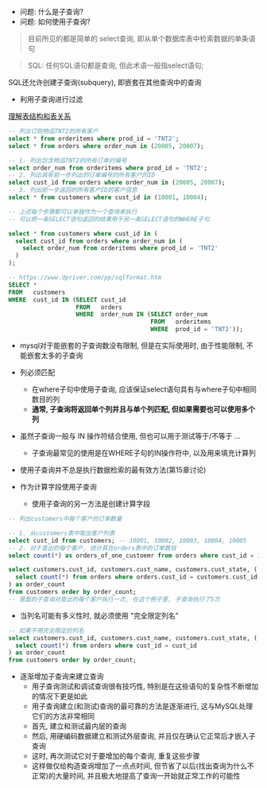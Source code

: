 + 问题: 什么是子查询?
+ 问题: 如何使用子查询?

> 目前所见的都是简单的 select查询, 即从单个数据库表中检索数据的单条语句

> SQL: 任何SQL语句都是查询, 但此术语一般指select语句;

SQL还允许创建子查询(subquery), 即嵌套在其他查询中的查询

+ 利用子查询进行过滤

[理解表结构和表关系](./00.create.sql)

```sql
-- 列出订购物品TNT2的所有客户
select * from orderitems where prod_id = 'TNT2';
select * from orders where order_num in (20005, 20007);

-- 1. 列出包含物品TNT2的所有订单的编号
select order_num from orderitems where prod_id = 'TNT2';
-- 2. 列出具有前一步列出的订单编号的所有客户的ID
select cust_id from orders where order_num in (20005, 20007);
-- 3. 列出前一步返回的所有客户ID的客户信息
select * from customers where cust_id in (10001, 10004);

-- 上述每个步骤都可以单独作为一个查询来执行
-- 可以把一条SELECT语句返回的结果用于另一条SELECT语句的WHERE子句

select * from customers where cust_id in (
  select cust_id from orders where order_num in (
    select order_num from orderitems where prod_id = 'TNT2'
  )
);

-- https://www.dpriver.com/pp/sqlformat.htm
SELECT *
FROM   customers
WHERE  cust_id IN (SELECT cust_id
                   FROM   orders
                   WHERE  order_num IN (SELECT order_num
                                        FROM   orderitems
                                        WHERE  prod_id = 'TNT2'));
```

+ mysql对于能嵌套的子查询数没有限制, 但是在实际使用时, 由于性能限制, 不能嵌套太多的子查询

+ 列必须匹配
    + 在where子句中使用子查询, 应该保证select语句具有与where子句中相同数目的列
    + **通常, 子查询将返回单个列并且与单个列匹配, 但如果需要也可以使用多个列**

+ 虽然子查询一般与 IN 操作符结合使用, 但也可以用于测试等于/不等于 ...
    + 子查询最常见的使用是在WHERE子句的IN操作符中, 以及用来填充计算列

+ 使用子查询并不总是执行数据检索的最有效方法(第15章讨论)

+ 作为计算字段使用子查询
    + 使用子查询的另一方法是创建计算字段

```sql
-- 列出customers中每个客户的订单数量

-- 1. 从customers表中取出客户列表
select cust_id from customers; -- 10001, 10002, 10003, 10004, 10005
-- 2. 对于查出的每个客户, 统计其在orders表中的订单数目
select count(*) as orders_of_one_custoemr from orders where cust_id = 10001;

select customers.cust_id, customers.cust_name, customers.cust_state, (
  select count(*) from orders where orders.cust_id = customers.cust_id
) as order_count
from customers order by order_count;
-- 里面的子查询对查出的每个客户执行一次, 在这个例子里, 子查询执行了5次

```

+ 当列名可能有多义性时, 就必须使用 "完全限定列名"

```sql
-- 如果不用完全限定的列名
select customers.cust_id, customers.cust_name, customers.cust_state, (
  select count(*) from orders where cust_id = cust_id
) as order_count
from customers order by order_count;
```

+ 逐渐增加子查询来建立查询
    + 用子查询测试和调试查询很有技巧性, 特别是在这些语句的复杂性不断增加的情况下更是如此
    + 用子查询建立(和测试)查询的最可靠的方法是逐渐进行, 这与MySQL处理它们的方法非常相同
    + 首先, 建立和测试最内层的查询
    + 然后, 用硬编码数据建立和测试外层查询, 并且仅在确认它正常后才嵌入子查询
    + 这时, 再次测试它对于要增加的每个查询, 重复这些步骤
    + 这样做仅给构造查询增加了一点点时间, 但节省了以后(找出查询为什么不正常)的大量时间, 并且极大地提高了查询一开始就正常工作的可能性



